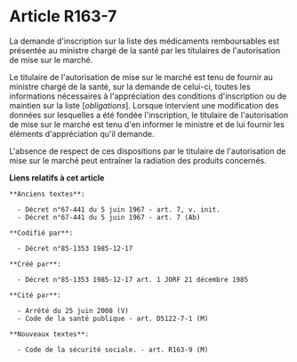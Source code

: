 # Article R163-7

La demande d'inscription sur la liste des médicaments remboursables est présentée au ministre chargé de la santé par les
titulaires de l'autorisation de mise sur le marché. 

Le titulaire de l'autorisation de mise sur le marché est tenu de fournir au ministre chargé de la santé, sur la demande de
celui-ci, toutes les informations nécessaires à l'appréciation des conditions d'inscription ou de maintien sur la liste
[*obligations*]. Lorsque intervient une modification des données sur lesquelles a été fondée l'inscription, le titulaire de
l'autorisation de mise sur le marché est tenu d'en informer le ministre et de lui fournir les éléments d'appréciation qu'il
demande. 

L'absence de respect de ces dispositions par le titulaire de l'autorisation de mise sur le marché peut entraîner la radiation
des produits concernés.

**Liens relatifs à cet article**

	**Anciens textes**:

	  - Décret n°67-441 du 5 juin 1967 - art. 7, v. init.
	  - Décret n°67-441 du 5 juin 1967 - art. 7 (Ab)

	**Codifié par**:

	  - Décret n°85-1353 1985-12-17

	**Créé par**:

	  - Décret n°85-1353 1985-12-17 art. 1 JORF 21 décembre 1985

	**Cité par**:

	  - Arrêté du 25 juin 2008 (V)
	  - Code de la santé publique - art. D5122-7-1 (M)

	**Nouveaux textes**:

	  - Code de la sécurité sociale. - art. R163-9 (M)
